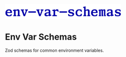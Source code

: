 <!-- markdownlint-disable-next-line -->
<img src="./assets/env-var-schemas-logo2.png" alt="Ask Env Logo" height="50"/>

# Env Var Schemas

Zod schemas for common environment variables.
